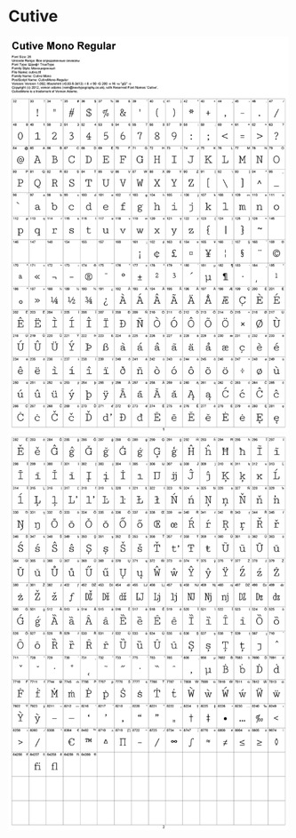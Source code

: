 Cutive
======

![font](https://raw.githubusercontent.com/slagovskiy/fonts/master/monospace/cutive/preview/cutive01.png)
![font](https://raw.githubusercontent.com/slagovskiy/fonts/master/monospace/cutive/preview/cutive02.png)

